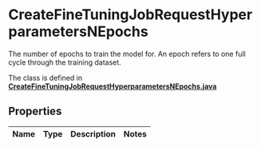 

# CreateFineTuningJobRequestHyperparametersNEpochs

The number of epochs to train the model for. An epoch refers to one full cycle through the training dataset. 

The class is defined in **[CreateFineTuningJobRequestHyperparametersNEpochs.java](../../src/main/java/org/openapitools/model/CreateFineTuningJobRequestHyperparametersNEpochs.java)**

## Properties

Name | Type | Description | Notes
------------ | ------------- | ------------- | -------------


